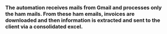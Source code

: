 ### The automation receives mails from Gmail and processes only the ham mails. From these ham emails, invoices are downloaded and then information is extracted and sent to the client via a consolidated excel.
